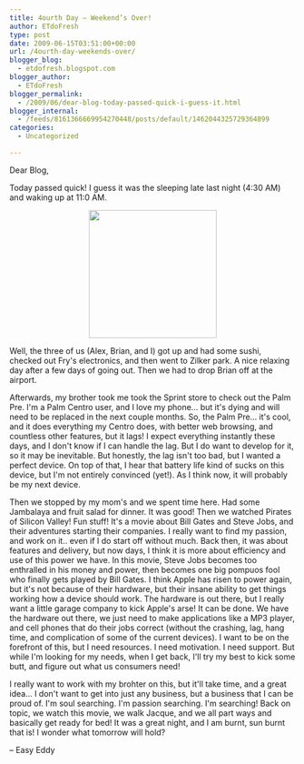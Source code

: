 ```yaml
---
title: 4ourth Day – Weekend’s Over!
author: ETdoFresh
type: post
date: 2009-06-15T03:51:00+00:00
url: /4ourth-day-weekends-over/
blogger_blog:
  - etdofresh.blogspot.com
blogger_author:
  - ETdoFresh
blogger_permalink:
  - /2009/06/dear-blog-today-passed-quick-i-guess-it.html
blogger_internal:
  - /feeds/8161366669954270448/posts/default/1462044325729364899
categories:
  - Uncategorized

---
```

Dear Blog,

Today passed quick! I guess it was the sleeping late last night (4:30 AM) and waking up at 11:0 AM.

<p align="center">
  <a href="http://photos-g.ak.fbcdn.net/hphotos-ak-snc1/hs119.snc1/4751_90111501459_623396459_1837350_951548_n.jpg"><img src="http://photos-g.ak.fbcdn.net/hphotos-ak-snc1/hs119.snc1/4751_90111501459_623396459_1837350_951548_n.jpg" width="225" /></a>
</p>

Well, the three of us (Alex, Brian, and I) got up and had some sushi, checked out Fry's electronics, and then went to Zilker park. A nice relaxing day after a few days of going out. Then we had to drop Brian off at the airport.</p> 

Afterwards, my brother took me took the Sprint store to check out the Palm Pre. I'm a Palm Centro user, and I love my phone... but it's dying and will need to be replaced in the next couple months. So, the Palm Pre... it's cool, and it does everything my Centro does, with better web browsing, and countless other features, but it lags! I expect everything instantly these days, and I don't know if I can handle the lag. But I do want to develop for it, so it may be inevitable. But honestly, the lag isn't too bad, but I wanted a perfect device. On top of that, I hear that battery life kind of sucks on this device, but I'm not entirely convinced (yet!). As I think now, it will probably be my next device.

Then we stopped by my mom's and we spent time here. Had some Jambalaya and fruit salad for dinner. It was good! Then we watched Pirates of Silicon Valley! Fun stuff! It's a movie about Bill Gates and Steve Jobs, and their adventures starting their companies. I really want to find my passion, and work on it.. even if I do start off without much. Back then, it was about features and delivery, but now days, I think it is more about efficiency and use of this power we have. In this movie, Steve Jobs becomes too enthralled in his money and power, then becomes one big pompuos fool who finally gets played by Bill Gates. I think Apple has risen to power again, but it's not because of their hardware, but their insane ability to get things working how a device should work. The hardware is out there, but I really want a little garage company to kick Apple's arse! It can be done. We have the hardware out there, we just need to make applications like a MP3 player, and cell phones that do their jobs correct (without the crashing, lag, hang time, and complication of some of the current devices). I want to be on the forefront of this, but I need resources. I need motivation. I need support. But while I'm looking for my needs, when I get back, I'll try my best to kick some butt, and figure out what us consumers need!

I really want to work with my brohter on this, but it'll take time, and a great idea... I don't want to get into just any business, but a business that I can be proud of. I'm soul searching. I'm passion searching. I'm searching! Back on topic, we watch this movie, we walk Jacque, and we all part ways and basically get ready for bed! It was a great night, and I am burnt, sun burnt that is! I wonder what tomorrow will hold?

&#8211; Easy Eddy